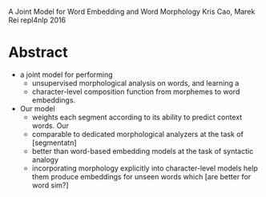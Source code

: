 A Joint Model for Word Embedding and Word Morphology
Kris Cao, Marek Rei
repl4nlp 2016

# Abstract

* a joint model for performing
  * unsupervised morphological analysis on words, and learning a
  * character-level composition function from morphemes to word embeddings.
* Our model
  * weights each segment according to its ability to predict context words. Our
  * comparable to dedicated morphological analyzers at the task of [segmentatn]
  * better than word-based embedding models at the task of syntactic analogy
  * incorporating morphology explicitly into character-level models help them
    produce embeddings for unseen words which [are better for word sim?]

